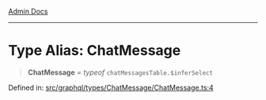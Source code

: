 [Admin Docs](/)

***

# Type Alias: ChatMessage

> **ChatMessage** = *typeof* `chatMessagesTable.$inferSelect`

Defined in: [src/graphql/types/ChatMessage/ChatMessage.ts:4](https://github.com/Sourya07/talawa-api/blob/4e4298c85a0d2c28affa824f2aab7ec32b5f3ac5/src/graphql/types/ChatMessage/ChatMessage.ts#L4)
